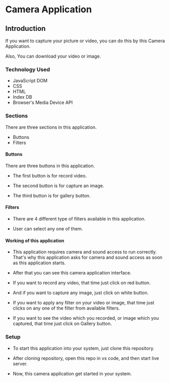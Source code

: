 # Camera Application

## Introduction
If you want to capture your picture or video, you can do this by this Camera Application.

Also, You can download your video or image.

### Technology Used

* JavaScript DOM
* CSS
* HTML
* Index DB
* Browser's Media Device API

### Sections

There are three sections in this application.
* Buttons
* Filters

#### Buttons

There are three buttons in this application. 

* The first button is for record video.

* The second button is for capture an image.

* The third button is for gallery button.

#### Filters
* There are 4 different type of filters available in this application.

* User can select any one of them.

#### Working of this application

* This application requires camera and sound access to run correctly. That's why this application asks for camera and sound access as soon as this application starts.

* After that you can see this camera application interface.

* If you want to record any video, that time just click on red button.

* And if you want to capture any image, just click on white button.

* If you want to apply any filter on your video or image, that time just clicks on any one of the filter from available filters.

* If you want to see the video which you recorded, or image which you captured, that time just click on Gallery button.

### Setup

* To start this application into your system, just clone this repository.

* After cloning repository, open this repo in vs code, and then start live server.

* Now, this camera application get started in your system.
